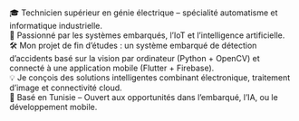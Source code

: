 🎓 Technicien supérieur en génie électrique – spécialité automatisme et informatique industrielle.  
🔬 Passionné par les systèmes embarqués, l’IoT et l’intelligence artificielle.  
🛠️ Mon projet de fin d’études : un système embarqué de détection d’accidents basé sur la vision par ordinateur (Python + OpenCV) et connecté à une application mobile (Flutter + Firebase).  
💡 Je conçois des solutions intelligentes combinant électronique, traitement d’image et connectivité cloud.  
📍 Basé en Tunisie – Ouvert aux opportunités dans l’embarqué, l’IA, ou le développement mobile.
